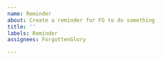 ```yaml
---
name: Reminder
about: Create a reminder for FG to do something
title: ''
labels: Reminder
assignees: ForgottenGlory

---
```



